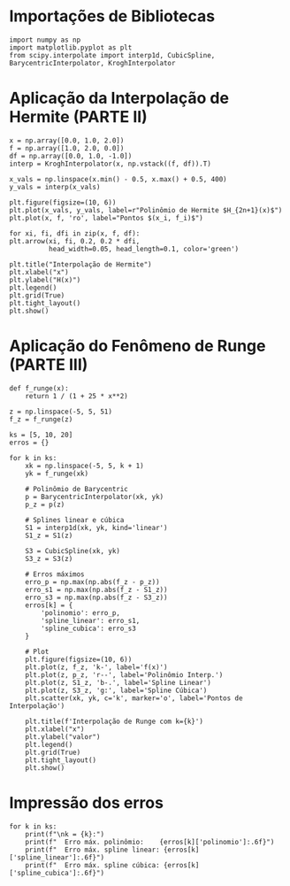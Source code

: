 # Importações de Bibliotecas

    import numpy as np
    import matplotlib.pyplot as plt
    from scipy.interpolate import interp1d, CubicSpline, BarycentricInterpolator, KroghInterpolator

# Aplicação da Interpolação de Hermite (PARTE II)

    x = np.array([0.0, 1.0, 2.0])
    f = np.array([1.0, 2.0, 0.0])
    df = np.array([0.0, 1.0, -1.0])
    interp = KroghInterpolator(x, np.vstack((f, df)).T)

    x_vals = np.linspace(x.min() - 0.5, x.max() + 0.5, 400)
    y_vals = interp(x_vals)

    plt.figure(figsize=(10, 6))
    plt.plot(x_vals, y_vals, label=r"Polinômio de Hermite $H_{2n+1}(x)$")
    plt.plot(x, f, 'ro', label="Pontos $(x_i, f_i)$")

    for xi, fi, dfi in zip(x, f, df):
    plt.arrow(xi, fi, 0.2, 0.2 * dfi,
              head_width=0.05, head_length=0.1, color='green')

    plt.title("Interpolação de Hermite")
    plt.xlabel("x")
    plt.ylabel("H(x)")
    plt.legend()
    plt.grid(True)
    plt.tight_layout()
    plt.show()


# Aplicação do Fenômeno de Runge (PARTE III)



    def f_runge(x):
        return 1 / (1 + 25 * x**2)
    
    z = np.linspace(-5, 5, 51)
    f_z = f_runge(z)
    
    ks = [5, 10, 20]
    erros = {}
    
    for k in ks:
        xk = np.linspace(-5, 5, k + 1)
        yk = f_runge(xk)
    
        # Polinômio de Barycentric
        p = BarycentricInterpolator(xk, yk)
        p_z = p(z)
    
        # Splines linear e cúbica
        S1 = interp1d(xk, yk, kind='linear')
        S1_z = S1(z)
    
        S3 = CubicSpline(xk, yk)
        S3_z = S3(z)
    
        # Erros máximos
        erro_p = np.max(np.abs(f_z - p_z))
        erro_s1 = np.max(np.abs(f_z - S1_z))
        erro_s3 = np.max(np.abs(f_z - S3_z))
        erros[k] = {
            'polinomio': erro_p,
            'spline_linear': erro_s1,
            'spline_cubica': erro_s3
        }
    
        # Plot
        plt.figure(figsize=(10, 6))
        plt.plot(z, f_z, 'k-', label='f(x)')
        plt.plot(z, p_z, 'r--', label='Polinômio Interp.')
        plt.plot(z, S1_z, 'b-.', label='Spline Linear')
        plt.plot(z, S3_z, 'g:', label='Spline Cúbica')
        plt.scatter(xk, yk, c='k', marker='o', label='Pontos de Interpolação')
    
        plt.title(f'Interpolação de Runge com k={k}')
        plt.xlabel("x")
        plt.ylabel("valor")
        plt.legend()
        plt.grid(True)
        plt.tight_layout()
        plt.show()

# Impressão dos erros


    for k in ks:
        print(f"\nk = {k}:")
        print(f"  Erro máx. polinômio:    {erros[k]['polinomio']:.6f}")
        print(f"  Erro máx. spline linear: {erros[k]['spline_linear']:.6f}")
        print(f"  Erro máx. spline cúbica: {erros[k]['spline_cubica']:.6f}")
    
    
